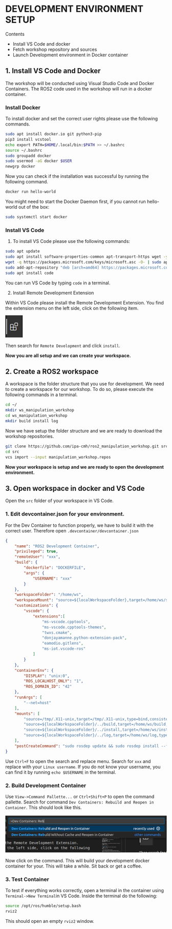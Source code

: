 # DEVELOPMENT ENVIRONMENT SETUP
Contents
* Install VS Code and docker
* Fetch workshop repository and sources
* Launch Development environment in Docker container


## 1. Install VS Code and Docker
The workshop will be conducted using Visual Studio Code and Docker Containers. The ROS2 code used in the workshop will run in a docker container.

### Install Docker
To install docker and set the correct user rights please use the following commands.
```bash
sudo apt install docker.io git python3-pip
pip3 install vcstool
echo export PATH=$HOME/.local/bin:$PATH >> ~/.bashrc
source ~/.bashrc
sudo groupadd docker
sudo usermod -aG docker $USER
newgrp docker
```

Now you can check if the installation was successful by running the following command.
```bash
docker run hello-world
```
You might need to start the Docker Daemon first, if you cannot run hello-world out of the box:
```bash 
sudo systemctl start docker
```

### Install VS Code
1. To install VS Code please use the following commands:
```bash
sudo apt update
sudo apt install software-properties-common apt-transport-https wget -y
wget -q https://packages.microsoft.com/keys/microsoft.asc -O- | sudo apt-key add -
sudo add-apt-repository "deb [arch=amd64] https://packages.microsoft.com/repos/vscode stable main"
sudo apt install code
```

You can run VS Code by typing ``code`` in a terminal.


2. Install Remote Development Extension

Within VS Code please install the Remote Development Extension.
You find the extension menu on the left side, click on the following item.

![code icon](resources/0/vscode-extension-icon.png)

Then search for ``Remote Development`` and click ``install``.

**Now you are all setup and we can create your workspace.**

## 2. Create a ROS2 workspace
A workspace is the folder structure that you use for development. We need to create a workspace for our workshop. To do so, please execute the following commands in a terminal.

```bash
cd ~/
mkdir ws_manipulation_workshop
cd ws_manipulation_workshop
mkdir build install log
```

Now we have setup the folder structure and we are ready to download the workshop repositories.

```bash
git clone https://github.com/ipa-cmh/ros2_manipulation_workshop.git src
cd src
vcs import --input manipulation_workshop.repos
```

**Now your workspace is setup and we are ready to open the development environment.**

## 3. Open workspace in docker and VS Code
Open the ``src`` folder of your workspace in VS Code.

### 1. Edit devcontainer.json for your environment.
For the Dev Container to function properly, we have to build it with the correct user. Therefore open ``.devcontainer/devcontainer.json``

```json
{
    "name": "ROS2 Development Container",
    "privileged": true,
    "remoteUser": "xxx",
    "build": {
        "dockerfile": "DOCKERFILE",
        "args": {
            "USERNAME": "xxx"
        }
    },
    "workspaceFolder": "/home/ws",
    "workspaceMount": "source=${localWorkspaceFolder},target=/home/ws/src,type=bind",
    "customizations": {
        "vscode": {
            "extensions":[
                "ms-vscode.cpptools",
                "ms-vscode.cpptools-themes",
                "twxs.cmake",
                "donjayamanne.python-extension-pack",
                "eamodio.gitlens",
                "ms-iot.vscode-ros"
            ]
        }
    },
    "containerEnv": {
        "DISPLAY": "unix:0",
        "ROS_LOCALHOST_ONLY": "1",
        "ROS_DOMAIN_ID": "42"
    },
    "runArgs": [
        "--net=host"
    ],
    "mounts": [
        "source=/tmp/.X11-unix,target=/tmp/.X11-unix,type=bind,consistency=cached",
        "source=${localWorkspaceFolder}/../build,target=/home/ws/build,type=bind",
        "source=${localWorkspaceFolder}/../install,target=/home/ws/install,type=bind",
        "source=${localWorkspaceFolder}/../log,target=/home/ws/log,type=bind"
    ],
    "postCreateCommand": "sudo rosdep update && sudo rosdep install --from-paths src --ignore-src -y && sudo chown -R xxx /home/ws/"
}
```

Use ``Ctrl+F`` to open the search and replace menu. Search for ``xxx`` and replace with your ``Linux username``. If you do not know your username, you can find it by running ``echo $USERNAME`` in the terminal.


### 2. Build Development Container

Use ``View->Command Pallette...`` or ``Ctrl+Shift+P`` to open the command pallette. Search for command ``Dev Containers: Rebuild and Reopen in Container``. This should look like this.

![command-palette](resources/0/command-pallette-rebuild.png)

Now click on the command. This will build your development docker container for your. This will take a while. Sit back or get a coffee.

### 3. Test Container

To test if everything works correctly, open a terminal in the container using ``Terminal->New Terminal``in VS Code. Inside the terminal do the following:

```bash
source /opt/ros/humble/setup.bash
rviz2
```

This should open an empty ``rviz2`` window.
